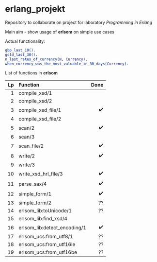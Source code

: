 # erlang_projekt
Repository to collaborate on project for laboratory _Programming in Erlang_

Main aim - show usage of **erlsom** on simple use cases

Actual functionality:
```erlang
gbp_last_10().
gold_last_30().
n_last_rates_of_currency(N, Currency).
when_currency_was_the_most_valuable_in_30_days(Currency).
```

List of functions in **erlsom**

| Lp | Function                   | Done               |
|---:|:---------------------------| ------------------:|
| 1  | compile_xsd/1              |  |
| 2  | compile_xsd/2              |  |
| 3  | compile_xsd_file/1         | :heavy_check_mark: |
| 4  | compile_xsd_file/2         |  |
| 5  | scan/2                     | :heavy_check_mark: |
| 6  | scan/3                     |  |
| 7  | scan_file/2                | :heavy_check_mark: |
| 8  | write/2                    | :heavy_check_mark: |
| 9  | write/3                    |  |
| 10 | write_xsd_hrl_file/3       | :heavy_check_mark: |
| 11 | parse_sax/4                | :heavy_check_mark: |
| 12 | simple_form/1              | :heavy_check_mark: |
| 13 | simple_form/2              |  ??
| 14 | erlsom_lib:toUnicode/1     |  ??
| 15 | erlsom_lib:find_xsd/4      |  |
| 16 | erlsom_lib:detect_encoding/1 | :heavy_check_mark: |
| 17 | erlsom_ucs:from_utf8/1       | ??
| 18 | erlsom_ucs:from_utf16le      | ??
| 19 | erlsom_ucs:from_utf16be      | ??


